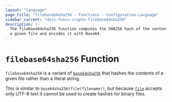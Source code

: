```yaml
---
layout: "language"
page_title: "filebase64sha256 - Functions - Configuration Language"
sidebar_current: "docs-funcs-crypto-filebase64sha256"
description: |-
  The filebase64sha256 function computes the SHA256 hash of the contents of
  a given file and encodes it with Base64.
---
```


# `filebase64sha256` Function

`filebase64sha256` is a variant of [`base64sha256`](./base64sha256.html)
that hashes the contents of a given file rather than a literal string.

This is similar to `base64sha256(file(filename))`, but
because [`file`](./file.html) accepts only UTF-8 text it cannot be used to
create hashes for binary files.
